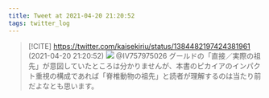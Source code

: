 ```yaml
---
title: Tweet at 2021-04-20 21:20:52
tags: twitter_log
---
```


> [!CITE] https://twitter.com/kaisekiriu/status/1384482197424381961 (2021-04-20 21:20:52)
> ![](https://twitter.com/kaisekiriu/status/1384482197424381961)
> @IV757975026 グールドの「直接／実際の祖先」が意図していたところは分かりませんが、本書のピカイアのインパクト重視の構成であれば「脊椎動物の祖先」と読者が理解するのは当たり前だよなとも思います。
